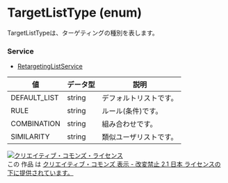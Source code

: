 # TargetListType (enum)
TargetListTypeは、ターゲティングの種別を表します。
### Service
+ [RetargetingListService](../services/RetargetingListService.md)

| 値 | データ型 | 説明 | 
|---|---|---|
| DEFAULT_LIST| string| デフォルトリストです。 |
| RULE| string| ルール(条件)です。 |
| COMBINATION| string| 組み合わせです。 |
| SIMILARITY| string| 類似ユーザリストです。 |
<a rel="license" href="http://creativecommons.org/licenses/by-nd/2.1/jp/"><img alt="クリエイティブ・コモンズ・ライセンス" style="border-width:0" src="https://i.creativecommons.org/l/by-nd/2.1/jp/88x31.png" /></a><br />この 作品 は <a rel="license" href="http://creativecommons.org/licenses/by-nd/2.1/jp/">クリエイティブ・コモンズ 表示 - 改変禁止 2.1 日本 ライセンスの下に提供されています。</a>
